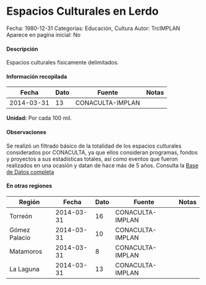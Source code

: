 Espacios Culturales en Lerdo
=====

Fecha: 1980-12-31
Categorías: Educación, Cultura
Autor: TrcIMPLAN
Aparece en pagina inicial: No

#### Descripción

Espacios culturales físicamente delimitados.

#### Información recopilada

<table class="table table-hover table-bordered matriz">
<thead>
<tr>
<th>Fecha</th>
<th>Dato</th>
<th>Fuente</th>
<th>Notas</th>
</tr>
</thead>
<tbody>
<tr>
<td>2014-03-31</td>
<td class="derecha">13</td>
<td>CONACULTA-IMPLAN</td>
<td></td>
</tr>
</tbody>
</table>

<b>Unidad:</b> Por cada 100 mil.

#### Observaciones

Se realizó un filtrado básico de la totalidad de los espacios culturales considerados por CONACULTA, ya que ellos consideran programas, fondos y proyectos a sus estadísticas totales, así como eventos que fueron realizados en una ocasión y datan de hace más de 5 años. Consulta la [Base de Datos completa](http://www.sic.gob.mx)


#### En otras regiones

<table class="table table-hover table-bordered matriz">
<thead>
<tr>
<th>Región</th>
<th>Fecha</th>
<th>Dato</th>
<th>Fuente</th>
<th>Notas</th>
</tr>
</thead>
<tbody>
<tr>
<td>Torreón</td>
<td>2014-03-31</td>
<td class="derecha">16</td>
<td>CONACULTA-IMPLAN</td>
<td></td>
</tr>
<tr>
<td>Gómez Palacio</td>
<td>2014-03-31</td>
<td class="derecha">10</td>
<td>CONACULTA-IMPLAN</td>
<td></td>
</tr>
<tr>
<td>Matamoros</td>
<td>2014-03-31</td>
<td class="derecha">8</td>
<td>CONACULTA-IMPLAN</td>
<td></td>
</tr>
<tr>
<td>La Laguna</td>
<td>2014-03-31</td>
<td class="derecha">13</td>
<td>CONACULTA-IMPLAN</td>
<td></td>
</tr>
</tbody>
</table>

